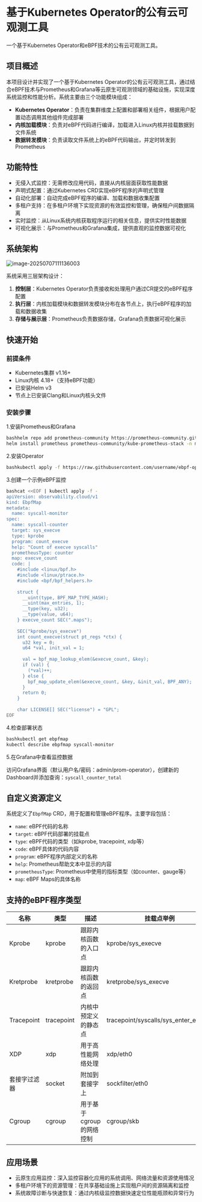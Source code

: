 # 基于Kubernetes Operator的公有云可观测工具

一个基于Kubernetes Operator和eBPF技术的公有云可观测工具。

## 项目概述

本项目设计并实现了一个基于Kubernetes Operator的公有云可观测工具，通过结合eBPF技术与Prometheus和Grafana等云原生可观测领域的基础设施，实现深度系统监控和性能分析。系统主要由三个功能模块组成：

- **Kubernetes Operator**：负责在集群维度上配置和部署相关组件，根据用户配置动态调用其他组件完成部署
- **内核加载模块**：负责对eBPF代码进行编译，加载进入Linux内核并挂载数据到文件系统
- **数据转发模块**：负责读取文件系统上的eBPF代码输出，并定时转发到Prometheus

## 功能特性

- 无侵入式监控：无需修改应用代码，直接从内核层面获取性能数据
- 声明式配置：通过Kubernetes CRD实现eBPF程序的声明式管理
- 自动化部署：自动完成eBPF程序的编译、加载和数据收集配置
- 多租户支持：在多租户环境下实现资源的有效监控和管理，确保租户间数据隔离
- 实时监控：从Linux系统内核获取程序运行的相关信息，提供实时性能数据
- 可视化展示：与Prometheus和Grafana集成，提供直观的监控数据可视化

## 系统架构

![image-20250707111136003](https://bearsblog.oss-cn-beijing.aliyuncs.com/img/image-20250707111136003.png)

系统采用三层架构设计：

1. **控制层**：Kubernetes Operator负责接收和处理用户通过CR提交的eBPF程序配置
2. **执行层**：内核加载模块和数据转发模块分布在各节点上，执行eBPF程序的加载和数据收集
3. **存储与展示层**：Prometheus负责数据存储，Grafana负责数据可视化展示

## 快速开始

### 前提条件

- Kubernetes集群 v1.16+
- Linux内核 4.18+（支持eBPF功能）
- 已安装Helm v3
- 节点上已安装Clang和Linux内核头文件

### 安装步骤

1.安装Prometheus和Grafana

```bash
bashhelm repo add prometheus-community https://prometheus-community.github.io/helm-charts
helm install prometheus prometheus-community/kube-prometheus-stack -n monitoring --create-namespace
```

2.安装Operator

```bash
bashkubectl apply -f https://raw.githubusercontent.com/username/ebpf-operator/main/deploy/operator.yaml
```

3.创建一个示例eBPF监控

```bash
bashcat <<EOF | kubectl apply -f -
apiVersion: observability.cloud/v1
kind: EbpfMap
metadata:
  name: syscall-monitor
spec:
  name: syscall-counter
  target: sys_execve
  type: kprobe
  program: count_execve
  help: "Count of execve syscalls"
  prometheusType: counter
  map: execve_count
  code: |
    #include <linux/bpf.h>
    #include <linux/ptrace.h>
    #include <bpf/bpf_helpers.h>
    
    struct {
      __uint(type, BPF_MAP_TYPE_HASH);
      __uint(max_entries, 1);
      __type(key, u32);
      __type(value, u64);
    } execve_count SEC(".maps");
    
    SEC("kprobe/sys_execve")
    int count_execve(struct pt_regs *ctx) {
      u32 key = 0;
      u64 *val, init_val = 1;
      
      val = bpf_map_lookup_elem(&execve_count, &key);
      if (val) {
        (*val)++;
      } else {
        bpf_map_update_elem(&execve_count, &key, &init_val, BPF_ANY);
      }
      return 0;
    }
    
    char LICENSE[] SEC("license") = "GPL";
EOF
```

4.检查部署状态

```bash
bashkubectl get ebpfmap
kubectl describe ebpfmap syscall-monitor
```

5.在Grafana中查看监控数据

访问Grafana界面（默认用户名/密码：admin/prom-operator），创建新的Dashboard并添加查询：`syscall_counter_total`

## 自定义资源定义

系统定义了`EbpfMap` CRD，用于配置和管理eBPF程序。主要字段包括：

- `name`: eBPF代码的名称
- `target`: eBPF代码部署的挂载点
- `type`: eBPF代码的类型（如kprobe, tracepoint, xdp等）
- `code`: eBPF具体的代码内容
- `program`: eBPF程序内部定义的名称
- `help`: Prometheus帮助文本中显示的内容
- `prometheusType`: Prometheus中使用的指标类型（如counter、gauge等）
- `map`: eBPF Maps的具体名称

## 支持的eBPF程序类型

| 名称         | 类型       | 描述                     | 挂载点举例                           |
| ------------ | ---------- | ------------------------ | ------------------------------------ |
| Kprobe       | kprobe     | 跟踪内核函数的入口点     | kprobe/sys_execve                    |
| Kretprobe    | kretprobe  | 跟踪内核函数的返回点     | kretprobe/sys_execve                 |
| Tracepoint   | tracepoint | 内核中预定义的静态点     | tracepoint/syscalls/sys_enter_execve |
| XDP          | xdp        | 用于高性能网络处理       | xdp/eth0                             |
| 套接字过滤器 | socket     | 附加到套接字上           | sockfilter/eth0                      |
| Cgroup       | cgroup     | 用于基于cgroup的网络控制 | cgroup/skb                           |

## 应用场景

- 云原生应用监控：深入监控容器化应用的系统调用、网络流量和资源使用情况
- 多租户环境下的资源管理：在共享基础设施上实现租户间的资源隔离和监控
- 系统故障诊断与快速恢复：通过内核级监控数据快速定位性能瓶颈和异常行为
